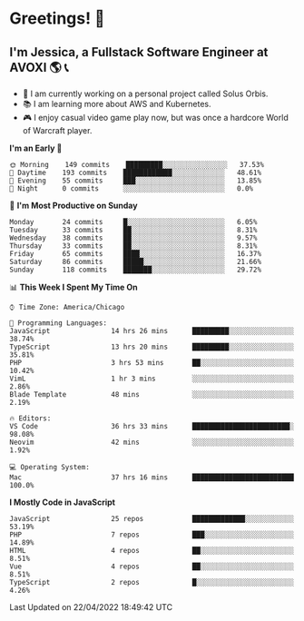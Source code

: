 # Greetings! 🧠

## I'm Jessica, a Fullstack Software Engineer at AVOXI 🌎 📞

- 🌟 I am currently working on a personal project called Solus Orbis.
- 📚 I am learning more about AWS and Kubernetes.
- 🎮 I enjoy casual video game play now, but was once a hardcore World of Warcraft player.

<!--START_SECTION:waka-->
**I'm an Early 🐤** 

```text
🌞 Morning    149 commits    █████████░░░░░░░░░░░░░░░░   37.53% 
🌆 Daytime    193 commits    ████████████░░░░░░░░░░░░░   48.61% 
🌃 Evening    55 commits     ███░░░░░░░░░░░░░░░░░░░░░░   13.85% 
🌙 Night      0 commits      ░░░░░░░░░░░░░░░░░░░░░░░░░   0.0%

```
📅 **I'm Most Productive on Sunday** 

```text
Monday       24 commits     █░░░░░░░░░░░░░░░░░░░░░░░░   6.05% 
Tuesday      33 commits     ██░░░░░░░░░░░░░░░░░░░░░░░   8.31% 
Wednesday    38 commits     ██░░░░░░░░░░░░░░░░░░░░░░░   9.57% 
Thursday     33 commits     ██░░░░░░░░░░░░░░░░░░░░░░░   8.31% 
Friday       65 commits     ████░░░░░░░░░░░░░░░░░░░░░   16.37% 
Saturday     86 commits     █████░░░░░░░░░░░░░░░░░░░░   21.66% 
Sunday       118 commits    ███████░░░░░░░░░░░░░░░░░░   29.72%

```


📊 **This Week I Spent My Time On** 

```text
⌚︎ Time Zone: America/Chicago

💬 Programming Languages: 
JavaScript               14 hrs 26 mins      █████████░░░░░░░░░░░░░░░░   38.74% 
TypeScript               13 hrs 20 mins      █████████░░░░░░░░░░░░░░░░   35.81% 
PHP                      3 hrs 53 mins       ██░░░░░░░░░░░░░░░░░░░░░░░   10.42% 
VimL                     1 hr 3 mins         ░░░░░░░░░░░░░░░░░░░░░░░░░   2.86% 
Blade Template           48 mins             ░░░░░░░░░░░░░░░░░░░░░░░░░   2.19%

🔥 Editors: 
VS Code                  36 hrs 33 mins      ████████████████████████░   98.08% 
Neovim                   42 mins             ░░░░░░░░░░░░░░░░░░░░░░░░░   1.92%

💻 Operating System: 
Mac                      37 hrs 16 mins      █████████████████████████   100.0%

```

**I Mostly Code in JavaScript** 

```text
JavaScript               25 repos            █████████████░░░░░░░░░░░░   53.19% 
PHP                      7 repos             ███░░░░░░░░░░░░░░░░░░░░░░   14.89% 
HTML                     4 repos             ██░░░░░░░░░░░░░░░░░░░░░░░   8.51% 
Vue                      4 repos             ██░░░░░░░░░░░░░░░░░░░░░░░   8.51% 
TypeScript               2 repos             █░░░░░░░░░░░░░░░░░░░░░░░░   4.26%

```



 Last Updated on 22/04/2022 18:49:42 UTC
<!--END_SECTION:waka-->

<!--
**jessikuh/jessikuh** is a ✨ _special_ ✨ repository because its `README.md` (this file) appears on your GitHub profile.

Here are some ideas to get you started:

- 🔭 I’m currently working on ...
- 🌱 I’m currently learning ...
- 👯 I’m looking to collaborate on ...
- 🤔 I’m looking for help with ...
- 💬 Ask me about ...
- 📫 How to reach me: ...
- 😄 Pronouns: ...
- ⚡ Fun fact: ...
-->

